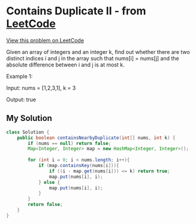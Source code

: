 # Contains Duplicate II - from [LeetCode](https://leetcode.com)
[View this problem on LeetCode](https://leetcode.com/problems/contains-duplicate-ii/)

Given an array of integers and an integer k, find out whether there are two distinct indices i and j in the array such that nums[i] = nums[j] and the absolute difference between i and j is at most k.

Example 1:

Input: nums = [1,2,3,1], k = 3

Output: true

## My Solution
```java
class Solution {
    public boolean containsNearbyDuplicate(int[] nums, int k) {
        if (nums == null) return false;
        Map<Integer, Integer> map = new HashMap<Integer, Integer>();
        
        for (int i = 0; i < nums.length; i++){
            if (map.containsKey(nums[i])){
                if ((i - map.get(nums[i])) <= k) return true;
                map.put(nums[i], i);
            } else {
                map.put(nums[i], i);
            }
        }
        return false;
    }
}
```
